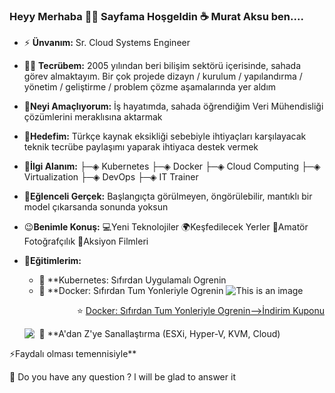 ### Heyy Merhaba 👋👋 Sayfama Hoşgeldin ☕ Murat Aksu ben....

- ⚡ **Ünvanım:** Sr. Cloud Systems Engineer
- 👨‍💻 **Tecrübem:**  2005 yılından beri bilişim sektörü içerisinde, sahada görev almaktayım. Bir çok projede dizayn / kurulum / yapılandırma / yönetim / geliştirme / problem çözme aşamalarında yer aldım
- 🎉**Neyi Amaçlıyorum:** İş hayatımda, sahada öğrendiğim Veri Mühendisliği çözümlerini meraklısına aktarmak
- 🔔**Hedefim:** Türkçe kaynak eksikliği sebebiyle ihtiyaçları karşılayacak teknik tecrübe paylaşımı yaparak ihtiyaca destek vermek 
- 🎯**İlgi Alanım:** ├─◈ Kubernetes ├─◈ Docker ├─◈ Cloud Computing ├─◈ Virtualization ├─◈ DevOps ├─◈ IT Trainer
- 💊**Eğlenceli Gerçek:** Başlangıçta görülmeyen, öngörülebilir, mantıklı bir model çıkarsanda sonunda yoksun
- 😉**Benimle Konuş:** 💻Yeni Teknolojiler 🌍Keşfedilecek Yerler  📸Amatör Fotoğrafçılık  🎥Aksiyon Filmleri
- 📣**Eğitimlerim:**    

    - 🌱 **Kubernetes: Sıfırdan Uygulamalı Ogrenin
    - 🌱 **Docker: Sıfırdan Tum Yonleriyle Ogrenin
 ![This is an image](http://murataksu.net/wp-content/assets/images/about/logos1.png) <p align="right"> ⭐ [Docker: Sıfırdan Tum Yonleriyle Ogrenin-->İndirim Kuponu](https://www.udemy.com/course/docker-tum-yonleriyle-ogrenin/?referralCode=9C599B7C4E1469E76780)
    
    <img align="left" src="http://murataksu.net/wp-content/assets/images/about/logos1.png">
    
    - 🌱 **A'dan Z'ye Sanallaştırma (ESXi, Hyper-V, KVM, Cloud)
    
⚡Faydalı olması temennisiyle**

💬 Do you have any question ? l will be glad to answer it <p>


<!--
**murataksunet/murataksunet** is a ✨ _special_ ✨ repository because its `README.md` (this file) appears on your GitHub profile.
murataksunet/README.md
 🔭 I’m currently working on ...
- 🌱 I’m currently learning ...
- 👯 I’m looking to collaborate on ...
- 🤔 I’m looking for help with ...
- 💬 Ask me about ...
- 📫 How to reach me: ...
- 😄 Pronouns: ...
- ⚡ Fun fact: ...
-->
